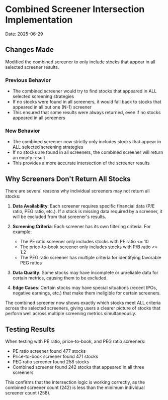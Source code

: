 # Combined Screener Intersection Implementation

Date: 2025-06-29

## Changes Made

Modified the combined screener to only include stocks that appear in all selected screener results.

### Previous Behavior
- The combined screener would try to find stocks that appeared in ALL selected screening strategies
- If no stocks were found in all screeners, it would fall back to stocks that appeared in all but one (N-1) screener
- This ensured that some results were always returned, even if no stocks appeared in all screeners

### New Behavior
- The combined screener now strictly only includes stocks that appear in ALL selected screening strategies
- If no stocks are found in all screeners, the combined screener will return an empty result
- This provides a more accurate intersection of the screener results

## Why Screeners Don't Return All Stocks

There are several reasons why individual screeners may not return all stocks:

1. **Data Availability**: Each screener requires specific financial data (P/E ratio, PEG ratio, etc.). If a stock is missing data required by a screener, it will be excluded from that screener's results.

2. **Screening Criteria**: Each screener has its own filtering criteria. For example:
   - The PE ratio screener only includes stocks with PE ratio <= 10
   - The price-to-book screener only includes stocks with P/B ratio <= 1.2
   - The PEG ratio screener has multiple criteria for identifying favorable PEG ratios

3. **Data Quality**: Some stocks may have incomplete or unreliable data for certain metrics, causing them to be excluded.

4. **Edge Cases**: Certain stocks may have special situations (recent IPOs, negative earnings, etc.) that make them ineligible for certain screeners.

The combined screener now shows exactly which stocks meet ALL criteria across the selected screeners, giving users a clearer picture of stocks that perform well across multiple screening metrics simultaneously.

## Testing Results

When testing with PE ratio, price-to-book, and PEG ratio screeners:
- PE ratio screener found 477 stocks
- Price-to-book screener found 471 stocks
- PEG ratio screener found 258 stocks
- Combined screener found 242 stocks that appeared in all three screeners

This confirms that the intersection logic is working correctly, as the combined screener count (242) is less than the minimum individual screener count (258).
